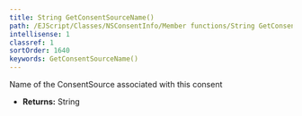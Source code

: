 ```yaml
---
title: String GetConsentSourceName()
path: /EJScript/Classes/NSConsentInfo/Member functions/String GetConsentSourceName()
intellisense: 1
classref: 1
sortOrder: 1640
keywords: GetConsentSourceName()
---
```



Name of the ConsentSource associated with this consent



* **Returns:** String



